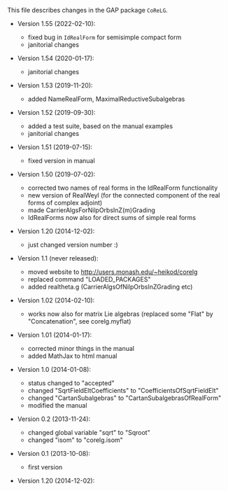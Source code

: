 This file describes changes in the GAP package `CoReLG`.

- Version 1.55 (2022-02-10):
   - fixed bug in `IdRealForm` for semisimple compact form
   - janitorial changes

- Version 1.54 (2020-01-17):
   - janitorial changes

- Version 1.53 (2019-11-20):
   - added NameRealForm, MaximalReductiveSubalgebras

- Version 1.52 (2019-09-30):
   - added a test suite, based on the manual examples
   - janitorial changes

- Version 1.51 (2019-07-15):
   - fixed version in manual

- Version 1.50 (2019-07-02):
   - corrected two names of real forms in the IdRealForm functionality
   - new version of RealWeyl (for the connected component of the real forms of complex adjoint)
   - made CarrierAlgsForNilpOrbsInZ(m)Grading
   - IdRealForms now also for direct sums of simple real forms

- Version 1.20 (2014-12-02):
   - just changed version number :)

- Version 1.1 (never released):
   - moved website to http://users.monash.edu/~heikod/corelg
   - replaced command "LOADED_PACKAGES"
   - added realtheta.g (CarrierAlgsOfNilpOrbsInZGrading etc)	 

- Version 1.02 (2014-02-10):
   - works now also for matrix Lie algebras
     (replaced some "Flat" by "Concatenation", see corelg.myflat)

- Version 1.01 (2014-01-17):
   - corrected minor things in the manual
   - added MathJax to html manual

- Version 1.0 (2014-01-08):
   - status changed to "accepted"
   - changed "SqrtFieldEltCoefficients" to
     "CoefficientsOfSqrtFieldElt"
   - changed "CartanSubalgebras" to
     "CartanSubalgebrasOfRealForm"
   - modified the manual
   
- Version 0.2 (2013-11-24):
   - changed global variable "sqrt" to "Sqroot"
   - changed "isom" to "corelg.isom"

- Version 0.1 (2013-10-08):
   - first version



- Version 1.20 (2014-12-02):
